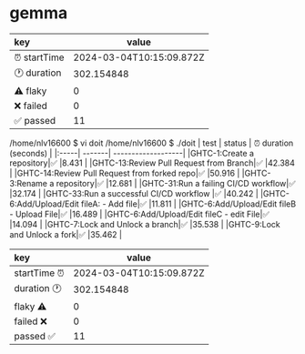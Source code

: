 # gemma

         
| key | value | 
|:-------| -----| 
| :alarm_clock: startTime | 2024-03-04T10:15:09.872Z | 
| :clock1: duration | 302.154848 | 
| :warning: flaky | 0 | 
| :x: failed | 0 | 
| :white_check_mark: passed | 11 | 
/home/nlv16600 $ vi doit
/home/nlv16600 $ ./doit
| test | status | :alarm_clock: duration (seconds) | 
|:-----| -------| -------------------| 
|GHTC-1:Create a repository|:white_check_mark: |8.431 | 
|GHTC-13:Review Pull Request from Branch|:white_check_mark: |42.384 | 
|GHTC-14:Review Pull Request from forked repo|:white_check_mark: |50.916 | 
|GHTC-3:Rename a repository|:white_check_mark: |12.681 | 
|GHTC-31:Run a failing CI/CD workflow|:white_check_mark: |32.174 | 
|GHTC-33:Run a successful CI/CD workflow |:white_check_mark: |40.242 | 
|GHTC-6:Add/Upload/Edit fileA: - Add file|:white_check_mark: |11.811 | 
|GHTC-6:Add/Upload/Edit fileB - Upload File|:white_check_mark: |16.489 | 
|GHTC-6:Add/Upload/Edit fileC - edit File|:white_check_mark: |14.094 | 
|GHTC-7:Lock and Unlock a branch|:white_check_mark: |35.538 | 
|GHTC-9:Lock and Unlock a fork|:white_check_mark: |35.462 | 
         
| key | value | 
|:-------| -----| 
| startTime :alarm_clock: | 2024-03-04T10:15:09.872Z | 
| duration :clock1: | 302.154848 | 
| flaky :warning: | 0 | 
| failed :x: | 0 | 
| passed :white_check_mark: | 11 | 
